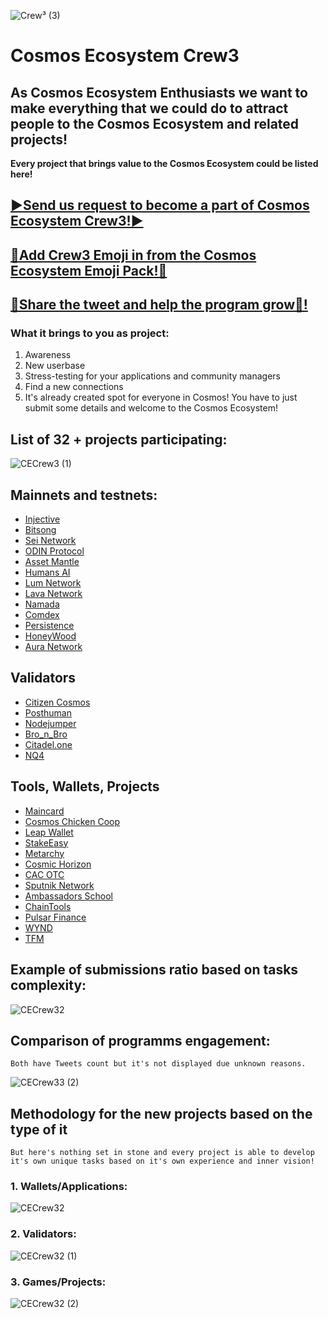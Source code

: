 ![Crew³ (3)](https://user-images.githubusercontent.com/92199696/223769295-5fd481fd-efa9-4480-9a74-675284ebd267.png)

# Cosmos Ecosystem Crew3

## As Cosmos Ecosystem Enthusiasts we want to make everything that we could do to attract people to the Cosmos Ecosystem and related projects!
**Every project that brings value to the Cosmos Ecosystem could be listed here!**

## [▶️Send us request to become a part of Cosmos Ecosystem Crew3!▶️](https://t.me/s_orion)
## [🌈Add Crew3 Emoji in from the Cosmos Ecosystem Emoji Pack!🌈](https://t.me/addemoji/CosmosEcosystem)
## [🔁Share the tweet and help the program grow🔁!](https://twitter.com/CosmosEcosystem/status/1635985789963358210)

### What it brings to you as project:

1. Awareness 
2. New userbase
3. Stress-testing for your applications and community managers 
4. Find a new connections
5. It's already created spot for everyone in Cosmos! You have to just submit some details and welcome to the Cosmos Ecosystem! 


## List of 32 + projects participating: 
![CECrew3 (1)](https://user-images.githubusercontent.com/92199696/226580847-a6464684-18ab-459e-b6e3-5e9fdf3cca5a.png)


## Mainnets and testnets:

- [Injective](https://injective.com/)
- [Bitsong](https://bitsong.io/)
- [Sei Network](https://www.seinetwork.io/)
- [ODIN Protocol](https://odinprotocol.io)
- [Asset Mantle](https://assetmantle.one/)
- [Humans AI](https://humans.ai/)
- [Lum Network](https://lum.network/) 
- [Lava Network](https://lavanet.xyz/)
- [Namada](https://namada.net/)
- [Comdex](https://comdex.one)
- [Persistence](https://persistence.one/)
- [HoneyWood](https://honeywood.io/)
- [Aura Network](https://aura.network/)

## Validators

- [Citizen Cosmos](https://www.citizencosmos.space/)
- [Posthuman](https://posthuman.digital/)
- [Nodejumper](https://nodejumper.io/)
- [Bro_n_Bro](https://bronbro.io/)
- [Citadel.one](https://citadel.one/)
- [NQ4](https://nq4.net/)

## Tools, Wallets, Projects

- [Maincard](https://maincard.io/)
- [Cosmos Chicken Coop](http://cosmoschickencoop.io/)
- [Leap Wallet](https://www.leapwallet.io/)
- [StakeEasy](https://www.stakeeasy.finance/)
- [Metarchy](http://metarchy.space/)
- [Cosmic Horizon](https://cosmic-horizon.com/)
- [CAC OTC](https://cac-group.io)
- [Sputnik Network](https://sputnik.exchange/)
- [Ambassadors School](https://ambassadors.school)
- [ChainTools](https://chaintools.tech/)
- [Pulsar Finance](https://app.pulsar.finance/)
- [WYND](https://app.wynddao.com/)
- [TFM](https://tfm.com/juno/)

## Example of submissions ratio based on tasks complexity:
![CECrew32](https://user-images.githubusercontent.com/92199696/223774766-342d9339-0023-49cd-9d3c-3f1fd785ce87.png)

## Comparison of programms engagement:
```Both have Tweets count but it's not displayed due unknown reasons.``` <br/>

![CECrew33 (2)](https://user-images.githubusercontent.com/92199696/226580771-be3c2af4-fb85-4fd6-8813-40a86a2f2bf5.png)


## Methodology for the new projects based on the type of it
```But here's nothing set in stone and every project is able to develop it's own unique tasks based on it's own experience and inner vision!```

### 1. Wallets/Applications: <br/> 
![CECrew32](https://user-images.githubusercontent.com/92199696/225306365-4a088c63-cc4c-494f-a11d-13323b5d3f8a.png) <br/>

### 2. Validators: <br/>
![CECrew32 (1)](https://user-images.githubusercontent.com/92199696/225306386-232ac709-b640-4f62-8a4b-225bee7e9b12.png) <br/>

### 3. Games/Projects: <br/> 
![CECrew32 (2)](https://user-images.githubusercontent.com/92199696/225306415-6e4da202-3143-4e9e-b9ae-74b3efd02686.png)

